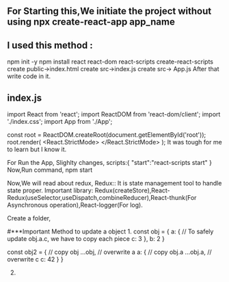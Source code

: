 ## For Starting this,We initiate the project without using npx create-react-app app_name
## I used this method :
npm init -y
npm install react react-dom react-scripts create-react-scripts
create public->index.html
create src->index.js
create src-> App.js
After that write code in it.

## index.js
import React from 'react';
import ReactDOM from 'react-dom/client';
import './index.css';
import App from './App';

const root = ReactDOM.createRoot(document.getElementById('root'));
root.render(
  <React.StrictMode>
    <App />
  </React.StrictMode>
);
It was tough for me to learn but I know it.

For Run the App,
Slighlty changes,
scripts:{
    "start":"react-scripts start"
}
Now,Run command,
npm start

Now,We will read about redux,
Redux:: It is state management tool to handle state proper.
Important library:
Redux(createStore),React-Redux(useSelector,useDispatch,combineReducer),React-thunk(For Asynchronous operation),React-logger(For log).

Create a folder,

#***Important Method to update a object
1.
const obj = {
  a: {
    // To safely update obj.a.c, we have to copy each piece
    c: 3
  },
  b: 2
}

const obj2 = {
  // copy obj
  ...obj,
  // overwrite a
  a: {
    // copy obj.a
    ...obj.a,
    // overwrite c
    c: 42
  }
}

2.
